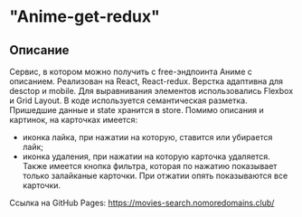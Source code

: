 # "Anime-get-redux"
## Описание
Сервис, в котором можно получить с free-эндпоинта Аниме с описанием. 
Реализован на React, React-redux.
Верстка адаптивна для desctop и mobile. Для выравнивания элементов использовались Flexbox и Grid Layout. В коде используется семантическая разметка.
Пришедшие данные и state хранится в store.
Помимо описания и картинок, на карточках имеется:
- иконка лайка, при нажатии на которую, ставится или убирается лайк;
- иконка удаления, при нажатии на которую карточка удаляется.
Также имеется кнопка фильтра, которая по нажатию показывает только залайканые карточки. При отжатии опять показываются все карточки.

Ссылка на GitHub Pages: https://movies-search.nomoredomains.club/